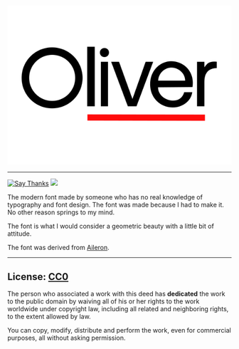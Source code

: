 <div align="center">
	<img src="oliver.png" />    
</div>

---

[![Say Thanks](https://img.shields.io/badge/Say-Thanks-blue.svg)](https://saythanks.io/to/xypnox) [![](https://img.shields.io/badge/license-cc0-green)](https://creativecommons.org/publicdomain/zero/1.0/)

The modern font made by someone who has no real knowledge of typography and font design. The font was made because I had to make it. No other reason springs to my mind.

The font is what I would consider a geometric beauty with a little bit of attitude.

The font was derived from [Aileron](https://dotcolon.net/font/aileron/).

---

## License: [CC0](https://creativecommons.org/publicdomain/zero/1.0/)

The person who associated a work with this deed has **dedicated** the  work to the public domain by waiving all of his or her rights to the  work worldwide under copyright law, including all related and  neighboring rights, to the extent allowed by law. 

You can copy, modify, distribute and perform the work, even for commercial purposes, all without asking permission.